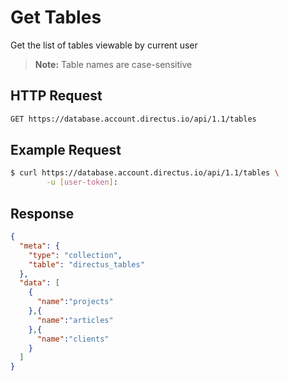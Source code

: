 # Get Tables

Get the list of tables viewable by current user

> **Note:** Table names are case-sensitive

## HTTP Request

```bash
GET https://database.account.directus.io/api/1.1/tables
```

## Example Request

```bash
$ curl https://database.account.directus.io/api/1.1/tables \
        -u [user-token]:
```

## Response
```json
{
  "meta": {
    "type": "collection",
    "table": "directus_tables"
  },
  "data": [
    {
      "name":"projects"
    },{
      "name":"articles"
    },{
      "name":"clients"
    }
  ]
}
```
